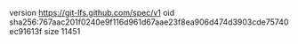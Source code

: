 version https://git-lfs.github.com/spec/v1
oid sha256:767aac201f0240e9f116d961d67aae23f8ea906d474d3903cde75740ec91613f
size 11451
